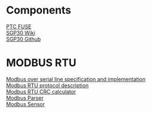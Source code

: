 # Components

[PTC FUSE](https://fi.farnell.com/bourns/mf-msmf050-2/fuse-ptc-reset-15v-0-5a-smd/dp/9350314RL?ost=9350314rl)<br>
[SGP30 Wiki](https://wiki.seeedstudio.com/Grove-VOC_and_eCO2_Gas_Sensor-SGP30/)<br>
[SGP30 Github](https://github.com/Seeed-Studio/SGP30_Gas_Sensor)<br>

# MODBUS RTU

[Modbus over serial line specification and implementation](https://www.modbus.org/docs/Modbus_over_serial_line_V1_02.pdf)<br>
[Modbus RTU protocol description](https://www.modbustools.com/modbus.html)<br>
[Modbus RTU CRC calculator](https://www.lammertbies.nl/comm/info/crc-calculation)<br>
[Modbus Parser](https://rapidscada.net/modbus/ModbusParser.aspx)<br>
[Modbus Sensor](https://docs.tibbo.com/phm/bp_registers)<br>